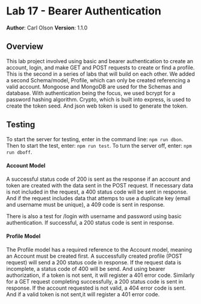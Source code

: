 # Lab 17 - Bearer Authentication
**Author**: Carl Olson
**Version**: 1.1.0

## Overview
This lab project involved using basic and bearer authentication to create an account, login, and make GET and POST requests to create or find a profile. This is the second in a series of labs that will build on each other. We added a second Schema/model, Profile, which can only be created referencing a valid account. Mongoose and MongoDB are used for the Schemas and database. With authentication being the focus, we used bcrypt for a password hashing algorithm. Crypto, which is built into express, is used to create the token seed. And json web token is used to generate the token. 

## Testing
To start the server for testing, enter in the command line: ```npm run dbon```. Then to start the test, enter: ```npm run test```. To turn the server off, enter: ```npm run dboff```.

#### Account Model
A successful status code of 200 is sent as the response if an account and token are created with the data sent in the POST request. If necessary data is not included in the request, a 400 status code will be sent in response. And if the request includes data that attemps to use a duplicate key (email and username must be unique), a 409 code is sent in response. 

There is also a test for /login with username and password using basic authentication. If successful, a 200 status code is sent in response.

#### Profile Model
The Profile model has a required reference to the Account model, meaning an Account must be created first. A successfully created profile (POST request) will send a 200 status code in response. If the request data is incomplete, a status code of 400 will be send. And using bearer authorization, if a token is not sent, it will register a 401 error code. Similarly for a GET request completing successfully, a 200 status code is sent in response. If the account requested is not valid, a 404 error code is sent. And if a valid token is not sent,it will register a 401 error code.